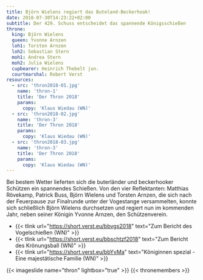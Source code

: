 ```yaml
---
title: Björn Wielens regiert das Buteland-Beckerhook!
date: 2018-07-30T14:23:22+02:00
subtitle: Der 429. Schuss entscheidet das spannende Königsschießen 
throne:
  king: Björn Wielens
  queen: Yvonne Arnzen
  loh1: Torsten Arnzen
  loh2: Sebastian Stern
  moh1: Andrea Stern
  moh2: Julia Wielens
  cupbearer: Heinrich Thebelt jun.
  courtmarshal: Robert Verst
resources:
  - src: 'thron2018-01.jpg'
    name: 'thron-1'
    title: 'Der Thron 2018'
    params:
      copy: 'Klaus Wiedau (WN)'
  - src: 'thron2018-02.jpg'
    name: 'thron-3'
    title: 'Der Thron 2018'
    params:
      copy: 'Klaus Wiedau (WN)'
  - src: 'thron2018-03.jpg'
    name: 'thron-3'
    title: 'Der Thron 2018'
    params:
      copy: 'Klaus Wiedau (WN)'    
---
```


Bei bestem Wetter lieferten sich die buterländer und beckerhooker Schützen ein spannendes Schießen. Von den vier 
Reflektanten: Matthias Rövekamp, Patrick Buss, Björn Wielens und Torsten Arnzen, die sich nach der Feuerpause zur
Finalrunde unter der Vogestange versammelten, konnte sich schließlich Björn Wielens durchsetzen und regiert nun im
kommenden Jahr, neben seiner Königin Yvonne Arnzen, den Schützenverein.<!--more-->

* {{< tlink url="https://short.verst.eu/bbvgs2018" text="Zum Bericht des Vogelschießen (WN)" >}}  
* {{< tlink url="https://short.verst.eu/bbschtzf2018" text="Zum Bericht des Krönungsball (WN)" >}}  
* {{< tlink url="https://short.verst.eu/bbYvMa" text="Königinnen spezial - Eine majestätische Familie (WN)" >}}  

{{< imageslide name="thron" lightbox="true" >}}
{{< thronemembers >}}



